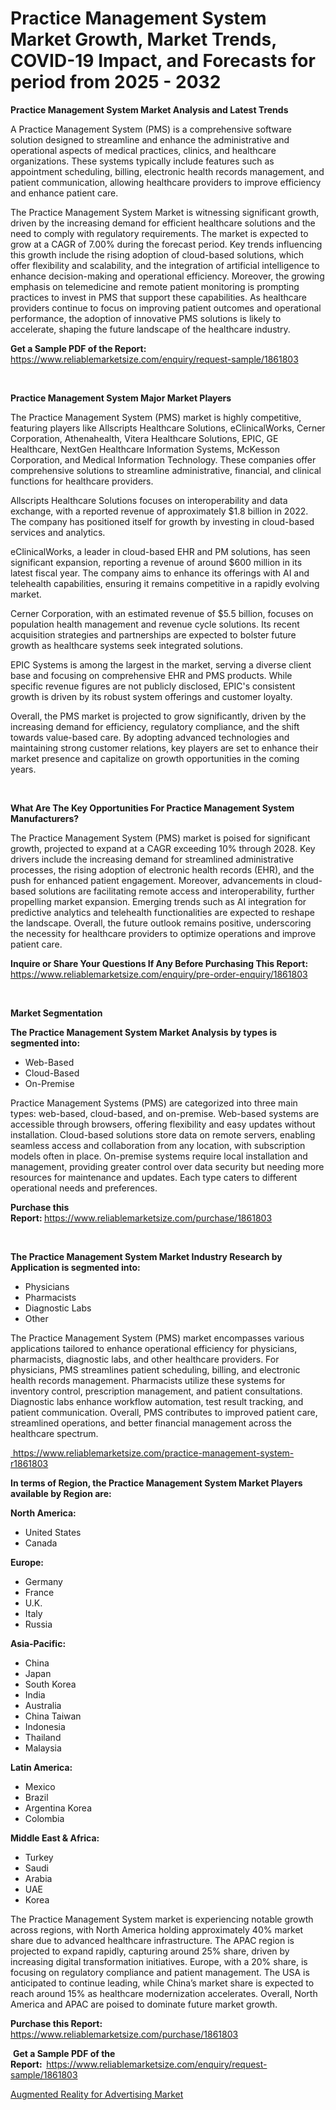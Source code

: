 <p><h1>Practice Management System Market Growth, Market Trends, COVID-19 Impact, and Forecasts for period from 2025 - 2032</h1></p><p><strong>Practice Management System Market Analysis and Latest Trends</strong></p>
<p><p>A Practice Management System (PMS) is a comprehensive software solution designed to streamline and enhance the administrative and operational aspects of medical practices, clinics, and healthcare organizations. These systems typically include features such as appointment scheduling, billing, electronic health records management, and patient communication, allowing healthcare providers to improve efficiency and enhance patient care.</p><p>The Practice Management System Market is witnessing significant growth, driven by the increasing demand for efficient healthcare solutions and the need to comply with regulatory requirements. The market is expected to grow at a CAGR of 7.00% during the forecast period. Key trends influencing this growth include the rising adoption of cloud-based solutions, which offer flexibility and scalability, and the integration of artificial intelligence to enhance decision-making and operational efficiency. Moreover, the growing emphasis on telemedicine and remote patient monitoring is prompting practices to invest in PMS that support these capabilities. As healthcare providers continue to focus on improving patient outcomes and operational performance, the adoption of innovative PMS solutions is likely to accelerate, shaping the future landscape of the healthcare industry.</p></p>
<p><strong>Get a Sample PDF of the Report:&nbsp;</strong> <a href="https://www.reliablemarketsize.com/enquiry/request-sample/1861803?utm_campaign=2843&utm_medium=2&utm_source=Github&utm_content=ia&utm_term=09032025&utm_id=practice-management-system">https://www.reliablemarketsize.com/enquiry/request-sample/1861803</a></p>
<p>&nbsp;</p>
<p><strong>Practice Management System Major Market Players</strong></p>
<p><p>The Practice Management System (PMS) market is highly competitive, featuring players like Allscripts Healthcare Solutions, eClinicalWorks, Cerner Corporation, Athenahealth, Vitera Healthcare Solutions, EPIC, GE Healthcare, NextGen Healthcare Information Systems, McKesson Corporation, and Medical Information Technology. These companies offer comprehensive solutions to streamline administrative, financial, and clinical functions for healthcare providers.</p><p>Allscripts Healthcare Solutions focuses on interoperability and data exchange, with a reported revenue of approximately $1.8 billion in 2022. The company has positioned itself for growth by investing in cloud-based services and analytics.</p><p>eClinicalWorks, a leader in cloud-based EHR and PM solutions, has seen significant expansion, reporting a revenue of around $600 million in its latest fiscal year. The company aims to enhance its offerings with AI and telehealth capabilities, ensuring it remains competitive in a rapidly evolving market.</p><p>Cerner Corporation, with an estimated revenue of $5.5 billion, focuses on population health management and revenue cycle solutions. Its recent acquisition strategies and partnerships are expected to bolster future growth as healthcare systems seek integrated solutions.</p><p>EPIC Systems is among the largest in the market, serving a diverse client base and focusing on comprehensive EHR and PMS products. While specific revenue figures are not publicly disclosed, EPIC's consistent growth is driven by its robust system offerings and customer loyalty.</p><p>Overall, the PMS market is projected to grow significantly, driven by the increasing demand for efficiency, regulatory compliance, and the shift towards value-based care. By adopting advanced technologies and maintaining strong customer relations, key players are set to enhance their market presence and capitalize on growth opportunities in the coming years.</p></p>
<p>&nbsp;</p>
<p><strong>What Are The Key Opportunities For Practice Management System Manufacturers?</strong></p>
<p><p>The Practice Management System (PMS) market is poised for significant growth, projected to expand at a CAGR exceeding 10% through 2028. Key drivers include the increasing demand for streamlined administrative processes, the rising adoption of electronic health records (EHR), and the push for enhanced patient engagement. Moreover, advancements in cloud-based solutions are facilitating remote access and interoperability, further propelling market expansion. Emerging trends such as AI integration for predictive analytics and telehealth functionalities are expected to reshape the landscape. Overall, the future outlook remains positive, underscoring the necessity for healthcare providers to optimize operations and improve patient care.</p></p>
<p><strong>Inquire or Share Your Questions If Any Before Purchasing This Report:</strong> <a href="https://www.reliablemarketsize.com/enquiry/pre-order-enquiry/1861803?utm_campaign=2843&utm_medium=2&utm_source=Github&utm_content=ia&utm_term=09032025&utm_id=practice-management-system">https://www.reliablemarketsize.com/enquiry/pre-order-enquiry/1861803</a></p>
<p>&nbsp;</p>
<p><strong>Market Segmentation</strong></p>
<p><strong>The Practice Management System Market Analysis by types is segmented into:</strong></p>
<p><ul><li>Web-Based</li><li>Cloud-Based</li><li>On-Premise</li></ul></p>
<p><p>Practice Management Systems (PMS) are categorized into three main types: web-based, cloud-based, and on-premise. Web-based systems are accessible through browsers, offering flexibility and easy updates without installation. Cloud-based solutions store data on remote servers, enabling seamless access and collaboration from any location, with subscription models often in place. On-premise systems require local installation and management, providing greater control over data security but needing more resources for maintenance and updates. Each type caters to different operational needs and preferences.</p></p>
<p><strong>Purchase this Report:&nbsp;</strong><a href="https://www.reliablemarketsize.com/purchase/1861803?utm_campaign=2843&utm_medium=2&utm_source=Github&utm_content=ia&utm_term=09032025&utm_id=practice-management-system">https://www.reliablemarketsize.com/purchase/1861803</a></p>
<p>&nbsp;</p>
<p><strong>The Practice Management System Market Industry Research by Application is segmented into:</strong></p>
<p><ul><li>Physicians</li><li>Pharmacists</li><li>Diagnostic Labs</li><li>Other</li></ul></p>
<p><p>The Practice Management System (PMS) market encompasses various applications tailored to enhance operational efficiency for physicians, pharmacists, diagnostic labs, and other healthcare providers. For physicians, PMS streamlines patient scheduling, billing, and electronic health records management. Pharmacists utilize these systems for inventory control, prescription management, and patient consultations. Diagnostic labs enhance workflow automation, test result tracking, and patient communication. Overall, PMS contributes to improved patient care, streamlined operations, and better financial management across the healthcare spectrum.</p></p>
<p><a href="https://www.reliablemarketsize.com/practice-management-system-r1861803?utm_campaign=2843&utm_medium=2&utm_source=Github&utm_content=ia&utm_term=09032025&utm_id=practice-management-system">&nbsp;https://www.reliablemarketsize.com/practice-management-system-r1861803</a></p>
<p><strong>In terms of Region, the Practice Management System Market Players available by Region are:</strong></p>
<p>
    <p> <strong> North America: </strong>
        <ul>
            <li>United States</li>
            <li>Canada</li>
        </ul>
        </p> 
    <p> <strong> Europe: </strong>
        <ul>
            <li>Germany</li>
            <li>France</li>
            <li>U.K.</li>
            <li>Italy</li>
            <li>Russia</li>
        </ul>
        </p> 
    <p> <strong> Asia-Pacific: </strong>
        <ul>
            <li>China</li>
            <li>Japan</li>
            <li>South Korea</li>
            <li>India</li>
            <li>Australia</li>
            <li>China Taiwan</li>
            <li>Indonesia</li>
            <li>Thailand</li>
            <li>Malaysia</li>
        </ul>
        </p> 
    <p> <strong> Latin America: </strong>
        <ul>
            <li>Mexico</li>
            <li>Brazil</li>
            <li>Argentina Korea</li>
            <li>Colombia</li>
        </ul>
        </p> 
    <p> <strong> Middle East & Africa: </strong>
        <ul>
            <li>Turkey</li>
            <li>Saudi</li>
            <li>Arabia</li>
            <li>UAE</li>
            <li>Korea</li>
        </ul>
    </p>
    </p>
<p><p>The Practice Management System market is experiencing notable growth across regions, with North America holding approximately 40% market share due to advanced healthcare infrastructure. The APAC region is projected to expand rapidly, capturing around 25% share, driven by increasing digital transformation initiatives. Europe, with a 20% share, is focusing on regulatory compliance and patient management. The USA is anticipated to continue leading, while China’s market share is expected to reach around 15% as healthcare modernization accelerates. Overall, North America and APAC are poised to dominate future market growth.</p></p>
<p><strong>Purchase this Report: </strong><a href="https://www.reliablemarketsize.com/purchase/1861803?utm_campaign=2843&utm_medium=2&utm_source=Github&utm_content=ia&utm_term=09032025&utm_id=practice-management-system">https://www.reliablemarketsize.com/purchase/1861803</a></p>
<p>&nbsp;<strong>Get a Sample PDF of the Report:&nbsp;&nbsp;</strong><a href="https://www.reliablemarketsize.com/enquiry/request-sample/1861803?utm_campaign=2843&utm_medium=2&utm_source=Github&utm_content=ia&utm_term=09032025&utm_id=practice-management-system">https://www.reliablemarketsize.com/enquiry/request-sample/1861803</a></p>
<p><strong></strong></p>
<p><p><a href="https://github.com/djibenesha/Market-Research-Report-List-1/blob/main/augmented-reality-for-advertising-market.md?utm_campaign=2843&utm_medium=2&utm_source=Github&utm_content=ia&utm_term=09032025&utm_id=practice-management-system">Augmented Reality for Advertising Market</a></p></p>